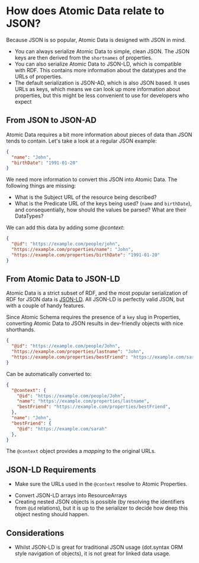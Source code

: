 # How does Atomic Data relate to JSON?

Because JSON is so popular, Atomic Data is designed with JSON in mind.

- You can always serialize Atomic Data to simple, clean JSON. The JSON keys are then derived from the `shortnames` of properties.
- You can also serialize Atomic Data to JSON-LD, which is compatible with RDF. This contains more information about the datatypes and the URLs of properties.
- The default serialization is JSON-AD, which is also JSON based. It uses URLs as keys, which means we can look up more information about properties, but this might be less convenient to use for developers who expect

## From JSON to JSON-AD

Atomic Data requires a bit more information about pieces of data than JSON tends to contain. Let's take a look at a regular JSON example:

```json
{
  "name": "John",
  "birthDate": "1991-01-20"
}
```

We need more information to convert this JSON into Atomic Data.
The following things are missing:

* What is the Subject URL of the resource being described?
* What is the Predicate URL of the keys being used? (`name` and `birthDate`), and consequentially, how should the values be parsed? What are their DataTypes?

We can add this data by adding some _@context_:

```json
{
  "@id": "https://example.com/people/john",
  "https://example.com/properties/name": "John",
  "https://example.com/properties/birthDate": "1991-01-20"
}
```

## From Atomic Data to JSON-LD

Atomic Data is a strict subset of RDF, and the most popular serialization of RDF for JSON data is [JSON-LD](https://json-ld.org/).
All JSON-LD is perfectly valid JSON, but with a couple of handy features.

Since Atomic Schema requires the presence of a `key` slug in Properties, converting Atomic Data to JSON results in dev-friendly objects with nice shorthands.

```json
{
  "@id": "https://example.com/people/John",
  "https://example.com/properties/lastname": "John",
  "https://example.com/properties/bestFriend": "https://example.com/sarah",
}
```

Can be automatically converted to:

```json
{
  "@context": {
    "@id": "https://example.com/people/John",
    "name": "https://example.com/properties/lastname",
    "bestFriend": "https://example.com/properties/bestFriend",
  },
  "name": "John",
  "bestFriend": {
    "@id": "https://example.com/sarah"
  },
}
```

The `@context` object provides a _mapping_ to the original URLs.


## JSON-LD Requirements

- Make sure the URLs used in the `@context` resolve to Atomic Properties.
<!-- Not sure about this.. maybe use RDF collections or some other model? -->
- Convert JSON-LD arrays into ResourceArrays
- Creating nested JSON objects is possible (by resolving the identifiers from `@id` relations), but it is up to the serializer to decide how deep this object nesting should happen.

## Considerations

- Whilst JSON-LD is great for traditional JSON usage (dot.syntax ORM style navigation of objects), it is not great for linked data usage.

